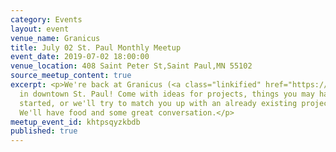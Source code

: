 ```yaml
---
category: Events
layout: event
venue_name: Granicus
title: July 02 St. Paul Monthly Meetup
event_date: 2019-07-02 18:00:00
venue_location: 408 Saint Peter St,Saint Paul,MN 55102
source_meetup_content: true
excerpt: <p>We're back at Granicus (<a class="linkified" href="https://granicus.com">https://granicus.com</a>)
  in downtown St. Paul! Come with ideas for projects, things you may have already
  started, or we'll try to match you up with an already existing project or idea.
  We'll have food and some great conversation.</p>
meetup_event_id: khtpsqyzkbdb
published: true
---
```

